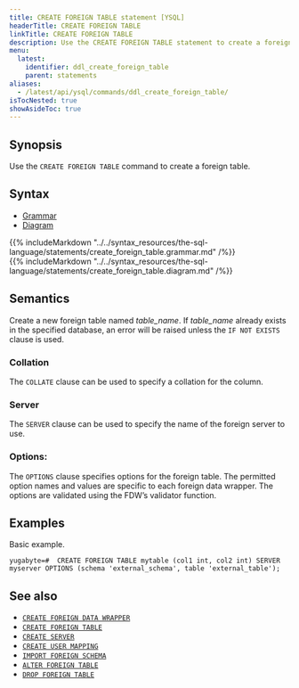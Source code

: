 ```yaml
---
title: CREATE FOREIGN TABLE statement [YSQL]
headerTitle: CREATE FOREIGN TABLE
linkTitle: CREATE FOREIGN TABLE
description: Use the CREATE FOREIGN TABLE statement to create a foreign table.
menu:
  latest:
    identifier: ddl_create_foreign_table
    parent: statements
aliases:
  - /latest/api/ysql/commands/ddl_create_foreign_table/
isTocNested: true
showAsideToc: true
---
```


## Synopsis

Use the `CREATE FOREIGN TABLE` command to create a foreign table. 

## Syntax

<ul class="nav nav-tabs nav-tabs-yb">
  <li >
    <a href="#grammar" class="nav-link active" id="grammar-tab" data-toggle="tab" role="tab" aria-controls="grammar" aria-selected="true">
      <i class="fas fa-file-alt" aria-hidden="true"></i>
      Grammar
    </a>
  </li>
  <li>
    <a href="#diagram" class="nav-link" id="diagram-tab" data-toggle="tab" role="tab" aria-controls="diagram" aria-selected="false">
      <i class="fas fa-project-diagram" aria-hidden="true"></i>
      Diagram
    </a>
  </li>
</ul>

<div class="tab-content">
  <div id="grammar" class="tab-pane fade show active" role="tabpanel" aria-labelledby="grammar-tab">
    {{% includeMarkdown "../../syntax_resources/the-sql-language/statements/create_foreign_table.grammar.md" /%}}
  </div>
  <div id="diagram" class="tab-pane fade" role="tabpanel" aria-labelledby="diagram-tab">
    {{% includeMarkdown "../../syntax_resources/the-sql-language/statements/create_foreign_table.diagram.md" /%}}
  </div>
</div>

## Semantics

Create a new foreign table named *table_name*. If *table_name* already exists in the specified database, an error will be raised unless the `IF NOT EXISTS` clause is used.

### Collation
The `COLLATE` clause can be used to specify a collation for the column.

### Server

The `SERVER` clause can be used to specify the name of the foreign server to use.

### Options:
The `OPTIONS` clause specifies options for the foreign table. The permitted option names and values are specific to each foreign data wrapper. The options are validated using the FDW’s validator function. 

## Examples

Basic example.

```plpgsql
yugabyte=#  CREATE FOREIGN TABLE mytable (col1 int, col2 int) SERVER myserver OPTIONS (schema 'external_schema', table 'external_table');
```

## See also

- [`CREATE FOREIGN DATA WRAPPER`](../ddl_create_foreign_data_wrapper)
- [`CREATE FOREIGN TABLE`](../ddl_create_foreign_table)
- [`CREATE SERVER`](../ddl_create_server)
- [`CREATE USER MAPPING`](../ddl_create_user_mapping)
- [`IMPORT FOREIGN SCHEMA`](../ddl_import_foreign_schema)
- [`ALTER FOREIGN TABLE`](../ddl_alter_foreign_table)
- [`DROP FOREIGN TABLE`](../ddl_drop_foreign_table)
